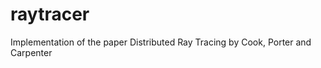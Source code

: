 raytracer
=========

Implementation of the paper Distributed Ray Tracing by Cook, Porter and Carpenter
